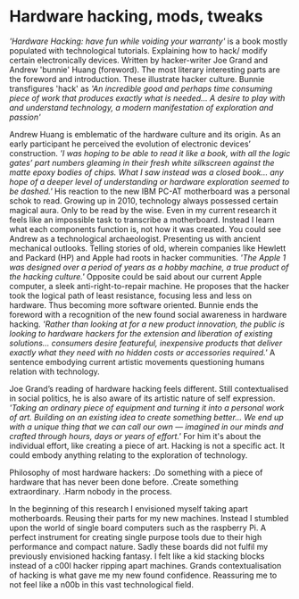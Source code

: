 # Hardware hacking, mods, tweaks 



*'Hardware Hacking: have fun while voiding your warranty'* is a book mostly populated with technological tutorials. Explaining how to hack/ modify certain electronically devices. Written by hacker-writer Joe Grand and Andrew 'bunnie' Huang (foreword). The most literary interesting parts are the foreword and introduction. These illustrate hacker culture. Bunnie transfigures 'hack' as *'An incredible good and perhaps time consuming piece of work that produces exactly what is needed... A desire to play with and understand technology, a modern manifestation of exploration and passion'* 



Andrew Huang is emblematic of the hardware culture and its origin. 
As an early participant he perceived the evolution of electronic devices’ construction.
*'I was hoping to be able to read it like a book, with all the logic gates’ part numbers gleaming 
in their fresh white silkscreen against the matte epoxy bodies of chips. What I saw instead was a closed book… 
any hope of a deeper level of understanding or hardware exploration seemed to be dashed.'*
His reaction to the new IBM PC-AT motherboard was a personal schok to read. Growing up in 2010, 
technology always possessed certain magical aura. Only to be read by the wise. Even in my current research 
it feels like an impossible task to transcribe a motherboard. Instead I learn what each components function is,
not how it was created. You could see Andrew as a technological archaeologist. 
Presenting us with ancient mechanical outlooks. Telling stories of old, wherein companies 
like Hewlett and Packard (HP) and Apple had roots in hacker communities. 
*'The Apple 1 was designed over a period of years as a hobby machine, a true product of the hacking culture.'* 
Opposite could be said about our current Apple computer, a sleek anti-right-to-repair machine. He proposes that the hacker took the logical path of least resistance, focusing less and less on hardware. Thus becoming more software oriented. Bunnie ends the foreword with a recognition of the new found social awareness in hardware hacking. *'Rather than looking at for a new product innovation, the public is looking to hardware hackers for 
the extension and liberation of existing solutions… consumers desire featureful, inexpensive products 
that deliver exactly what they need with no hidden costs or accessories required.'*
A sentence embodying current artistic movements questioning humans relation with technology. 



Joe Grand’s reading of hardware hacking feels different. Still contextualised in social politics, 
he is also aware of its artistic nature of self expression. 
*'Taking an ordinary piece of equipment and turning it into a personal work of art. Building on an existing idea to create something better… 
We end up with a unique thing that we can call our own — imagined in our minds and crafted through hours, 
days or years of effort.'* 
For him it's about the individual effort, like creating a piece of art. 
Hacking is not a specific act. It could embody anything relating to the exploration of technology. 



Philosophy of most hardware hackers:
   .Do something with a piece of hardware that has never been done before.
   .Create something extraordinary.
   .Harm nobody in the process.




In the beginning of this research I envisioned myself taking apart motherboards. 
Reusing their parts for my new machines. Instead I stumbled upon the world of single board computers 
such as the raspberry Pi. A perfect instrument for creating single purpose tools due to their high performance 
and compact nature. Sadly these boards did not fulfil my previously envisioned hacking fantasy. 
I felt like a kid stacking blocks instead of a c00l hacker ripping apart machines. 
Grands contextualisation of hacking is what gave me my new found confidence. 
Reassuring me to not feel like a n00b in this vast technological field. 
 
